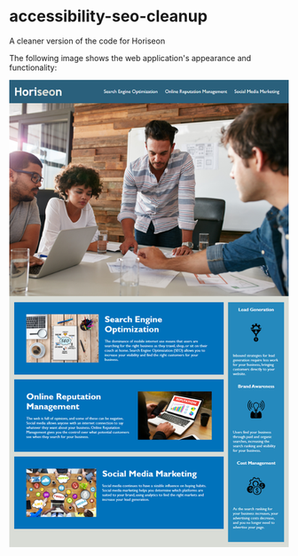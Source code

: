 # accessibility-seo-cleanup
A cleaner version of the code for Horiseon

The following image shows the web application's appearance and functionality:

![The Horiseon webpage includes a navigation bar, a header image, and cards with text and images at the bottom of the page.](./Horiseon-page-layout.png)

